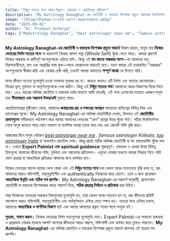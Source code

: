 ```yaml
---
title: "নিষ্ঠুর সত্যের পথে আত্ম-উন্নয়ন: হস্তরেখা ও জ্যোতিষের দৃষ্টিকোণ"
description: "My Astrology Ranaghat-এর জ্যোতিষী ও হস্তরেখা বিশেষজ্ঞ প্রদ্যুত আচার্যের দিকনির্দেশনায় নিজের ভেতরের অন্ধকার অংশের মুখোমুখি হয়ে আত্ম-সচেতনতা ও আধ্যাত্মিক উন্নতি। best astrologer near me, famous astrologer Kolkata, top astrologer India, Ex Palmist"
image: "/blog/shadow-truth-self-awareness.webp"
date: "2025-09-02"
author: "Dr. Prodyut Acharya"
tags: ["MyAstrology Ranaghat", "best astrologer near me", "famous astrologer Kolkata", "top astrologer India", "Expert Palmist", "genuine Gemstone", "spiritual guidance", "self-awareness", "astrology insights"]
---
```


**My Astrology Ranaghat-এর জ্যোতিষী ও হস্তরেখা বিশেষজ্ঞ প্রদ্যুত আচার্য** বিশ্বাস করেন, মানুষ তার **নিজের ভেতরের নির্মম সত্যের পথে** পা বাড়ালেই নিজের আসল সত্ত্বা (Whole Self) খুঁজে পেতে পারে। আমরা প্রায়শই নিজের অন্ধকার বা ত্রুটিপূর্ণ অংশগুলোকে এড়িয়ে চলি। কিন্তু এই **ঘন কালো অন্ধকার অংশ**—যা আমাদের ভয়, নিরাপত্তাহীনতা, রাগ এবং অপ্রাপ্তির সঙ্গে যুক্ত—সাথে মোকাবেলা করতেই হবে। যখন আমরা এই তথাকথিত “অন্ধকার” অংশগুলোকে স্বীকার করি এবং বোঝার চেষ্টা করি, তখনই আমরা আমাদের **সম্পূর্ণ আত্মা** কে চিনতে পারি।  

মানব জীবনে সত্যের মুখোমুখি হওয়া সবসময় সুখকর হয় না। কখনও কখনও এটি নির্মম এবং অত্যন্ত বেদনাদায়ক। নিজের ভুল, দুর্বলতা বা অপূর্ণতাগুলোকে দেখা কঠিন। কিন্তু এই **নিষ্ঠুর সত্যের পথ**ই আমাদের আত্ম-বিকাশের দিকে নিয়ে যায়। ১৫+ বছরের অভিজ্ঞ জ্যোতিষ ও হস্তরেখা চর্চার মাধ্যমে আমি দেখেছি, এই পথে এগোনোর মাধ্যমে একজন মানুষ তার **সীমাবদ্ধতা এবং সম্ভাবনা উভয়কেই** বুঝতে পারে।  

জ্যোতিষশাস্ত্রের দৃষ্টিকোণ থেকে, আমাদের **জন্মছকের গ্রহ ও নক্ষত্রের অবস্থান** আমাদের ব্যক্তিত্বের বিভিন্ন দিক এবং চ্যালেঞ্জের সূচক। My Astrology Ranaghat-এর অভিজ্ঞ জ্যোতিষীরা দেখান, কিভাবে এই **জ্যোতিষীয় প্রভাবগুলো** গভীরভাবে পর্যবেক্ষণ করে আমরা আমাদের ভেতরের “কেন” প্রশ্নের উত্তর খুঁজে পাই। সঠিক দিকনির্দেশনা পেলে মানুষ জানতে পারে কোন অভ্যাস বা মানসিক অবস্থা তাকে বাধা দেয় এবং কোনটি শক্তি বৃদ্ধি করে।  

আজকের দিনে মানুষ খোঁজেন [*best astrologer near me*](www.myastrology.in) , *famous astrologer Kolkata*, [*top astrologer India*](https://prodyutacharya.blogspot.com) বা অনলাইন জ্যোতিষ সেবা। কিন্তু প্রায়ই সঠিক অভিজ্ঞ জ্যোতিষী বা সৎ হস্তরেখাবিদ খুঁজে পান না। এখানে **Expert Palmist এবং spiritual guidance** গুরুত্বপূর্ণ। হস্তরেখা ও রেখার উপর বিভিন্ন চিহ্নগুলো আমাদের জীবনের শক্তি, দুর্বলতা এবং সম্ভাবনার প্রতিফলন। এগুলো বোঝার মাধ্যমে আমরা সিদ্ধান্ত নিতে পারি কোন গ্রহরত্ন বা আধ্যাত্মিক প্রতিকার আমাদের জন্য কার্যকর হবে।  

নিজের ভেতরের আলো-ছায়ার খেলা বোঝা এবং এই **নিষ্ঠুর সত্যের পথে** চলা কেবল আত্ম-সচেতনতা বৃদ্ধি করে না, বরং আমাদের আরও শক্তিশালী, সহানুভূতিশীল এবং authentically নিজেদের করে তোলে। তবে এ জন্য প্রয়োজন **আধ্যাত্মিক উন্নতি এবং সঠিক পথ প্রদর্শক**। My Astrology Ranaghat-এর পরামর্শ অনুযায়ী, প্রফেশনাল জ্যোতিষী বা হস্তরেখা বিশেষজ্ঞের কাছে পরামর্শ নিয়ে, **সঠিক গ্রহরত্ন নির্বাচন ও প্রতিকার** করা উচিত।  

যারা নিজেদের ভেতরের অন্ধকার দিকগুলোর মুখোমুখি হন, তারা কেবল আত্ম-সচেতন হন না, বরং জীবনের প্রতিটি পদক্ষেপে আরও শক্তিশালী, সহানুভূতিশীল এবং অর্থপূর্ণভাবে এগিয়ে যেতে সক্ষম হন। সত্যের পথে এগিয়ে চললে, আমাদের **আধ্যাত্মিক ও দার্শনিক বিকাশ** ঘটে এবং আমরা আমাদের প্রকৃত সত্তার সাথে সংযুক্ত হই।  

**সুতরাং, সাহস করুন।** নিজের ভেতরের নির্মম সত্যগুলোর মুখোমুখি হোন। Expert Palmist-এর সাহায্যে হস্তরেখা ও গ্রহপ্রভাব বোঝার মাধ্যমে আপনি আপনার জীবনকে আরও স্বচ্ছন্দ, শক্তিশালী এবং অর্থবহ করে তুলতে পারবেন। **My Astrology Ranaghat**-এর অভিজ্ঞ জ্যোতিষ ও হস্তরেখা বিশেষজ্ঞ প্রদ্যুত আচার্য আপনার এই যাত্রায় পথ প্রদর্শক।  


